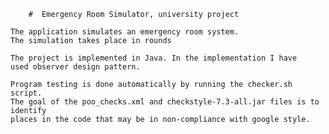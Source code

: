 		#  Emergency Room Simulator, university project

	The application simulates an emergency room system.
	The simulation takes place in rounds

	The project is implemented in Java. In the implementation I have
	used observer design pattern.

	Program testing is done automatically by running the checker.sh script.
	The goal of the poo_checks.xml and checkstyle-7.3-all.jar files is to identify
	places in the code that may be in non-compliance with google style.